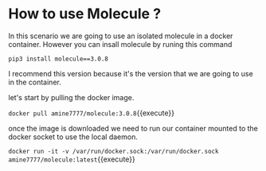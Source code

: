 # How to use Molecule ?

In this scenario we are going to use an isolated molecule in a docker container. However you can insall molecule by runing this command

`pip3 install molecule==3.0.8`

I recommend this version because it's the version that we are going to use in the container.

let's start by pulling the docker image.

`docker pull amine7777/molecule:3.0.8`{{execute}}

once the image is downloaded we need to run our container mounted to the docker socket to use the local daemon.

`docker run -it -v /var/run/docker.sock:/var/run/docker.sock amine7777/molecule:latest`{{execute}}

